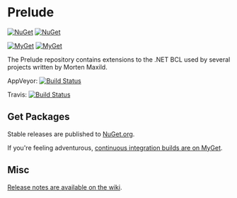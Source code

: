 # Prelude

[![NuGet](https://img.shields.io/nuget/v/Maxfire.Prelude.Core.svg)](https://www.nuget.org/packages/Maxfire.Prelude.Core/)
[![NuGet](https://img.shields.io/nuget/v/Maxfire.Prelude.ComponentModel.TypeConverter.svg)](https://www.nuget.org/packages/Maxfire.Prelude.ComponentModel.TypeConverter/)

[![MyGet](https://img.shields.io/myget/maxfire-ci/vpre/Maxfire.Prelude.Core.svg?label=Maxfire.Prelude.Core)](https://www.myget.org/gallery/maxfire-ci) [![MyGet](https://img.shields.io/myget/maxfire-ci/vpre/Maxfire.Prelude.ComponentModel.TypeConverter.svg?label=Maxfire.Prelude.ComponentModel.TypeConverter)](https://www.myget.org/gallery/maxfire-ci)

The Prelude repository contains extensions to the .NET BCL used by several projects written by Morten Maxild.

AppVeyor: [![Build Status](https://ci.appveyor.com/api/projects/status/kkcqonha77p6dj2l?svg=true)](https://ci.appveyor.com/project/maxild/prelude)

Travis:  [![Build Status](https://travis-ci.org/maxild/Prelude.svg?branch=dotnetcli)](https://travis-ci.org/maxild/Prelude)

## Get Packages

Stable releases are published to [NuGet.org](https://www.nuget.org/packages?q=Maxfire.Prelude).

If you're feeling adventurous, [continuous integration builds are on MyGet](https://www.myget.org/gallery/maxfire-ci).

## Misc

[Release notes are available on the wiki](https://github.com/maxild/Prelude/wiki/Release-Notes).

